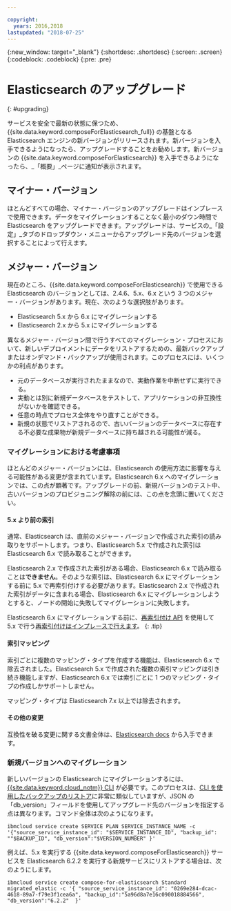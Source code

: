 ```yaml
---

copyright:
  years: 2016,2018
lastupdated: "2018-07-25"
---
```


{:new_window: target="_blank"}
{:shortdesc: .shortdesc}
{:screen: .screen}
{:codeblock: .codeblock}
{:pre: .pre}

# Elasticsearch のアップグレード
{: #upgrading}

サービスを安全で最新の状態に保つため、{{site.data.keyword.composeForElasticsearch_full}} の基盤となる Elasticsearch エンジンの新バージョンがリリースされます。新バージョンを入手できるようになったら、アップグレードすることをお勧めします。新バージョンの {{site.data.keyword.composeForElasticsearch}} を入手できるようになったら、_「概要」_ページに通知が表示されます。

## マイナー・バージョン
ほとんどすべての場合、マイナー・バージョンのアップグレードはインプレースで使用できます。データをマイグレーションすることなく最小のダウン時間で Elasticsearch をアップグレードできます。アップグレードは、サービスの_「設定」_タブのドロップダウン・メニューからアップグレード先のバージョンを選択することによって行えます。

## メジャー・バージョン
現在のところ、{{site.data.keyword.composeForElasticsearch}} で使用できる Elasticsearch のバージョンとしては、2.4.6、5.x、6.x という 3 つのメジャー・バージョンがあります。現在、次のような選択肢があります。
- Elasticsearch 5.x から 6.x にマイグレーションする
- Elasticsearch 2.x から 5.x にマイグレーションする

異なるメジャー・バージョン間で行うすべてのマイグレーション・プロセスにおいて、新しいデプロイメントにデータをリストアするための、最新バックアップまたはオンデマンド・バックアップが使用されます。このプロセスには、いくつかの利点があります。

- 元のデータベースが実行されたままなので、実動作業を中断せずに実行できる。
- 実動とは別に新規データベースをテストして、アプリケーションの非互換性がないかを確認できる。
- 任意の時点でプロセス全体をやり直すことができる。
- 新規の状態でリストアされるので、古いバージョンのデータベースに存在する不必要な成果物が新規データベースに持ち越される可能性が減る。

### マイグレーションにおける考慮事項

ほとんどのメジャー・バージョンには、Elasticsearch の使用方法に影響を与える可能性がある変更が含まれています。Elasticsearch 6.x へのマイグレーションでは、この点が顕著です。アップグレードの前、新規バージョンのテスト中、古いバージョンのプロビジョニング解除の前には、この点を念頭に置いてください。

#### 5.x より前の索引
通常、Elasticsearch は、直前のメジャー・バージョンで作成された索引の読み取りをサポートします。つまり、Elasticsearch 5.x で作成された索引は Elasticsearch 6.x で読み取ることができます。

Elasticsearch 2.x で作成された索引がある場合、Elasticsearch 6.x で読み取ることは**できません**。そのような索引は、Elasticsearch 6.x にマイグレーションする前に 5.x で再索引付けする必要があります。Elasticsearch 2.x で作成された索引がデータに含まれる場合、Elasticsearch 6.x にマイグレーションしようとすると、ノードの開始に失敗してマイグレーションに失敗します。

Elasticsearch 6.x にマイグレーションする前に、[再索引付け API](https://www.elastic.co/guide/en/elasticsearch/reference/current/docs-reindex.html) を使用して 5.x で行う[再索引付けはインプレースで行えます](https://www.elastic.co/guide/en/elasticsearch/reference/current/reindex-upgrade-inplace.html)。
{: .tip}

#### 索引マッピング

索引ごとに複数のマッピング・タイプを作成する機能は、Elasticsearch 6.x で除去されました。Elasticsearch 5.x で作成された複数の索引マッピングは引き続き機能しますが、Elasticsearch 6.x では索引ごとに 1 つのマッピング・タイプの作成しかサポートしません。

マッピング・タイプは Elasticsearch 7.x 以上では除去されます。

#### その他の変更

互換性を破る変更に関する文書全体は、[Elasticsearch docs](https://www.elastic.co/guide/en/elasticsearch/reference/6.x/breaking-changes-6.0.html) から入手できます。

### 新規バージョンへのマイグレーション

新しいバージョンの Elasticsearch にマイグレーションするには、[{{site.data.keyword.cloud_notm}} CLI](https://console.{DomainName}/docs/cli/index.html#overview) が必要です。このプロセスは、[CLI を使用したバックアップのリストア](./dashboard-backups.html#restoring-via-cli)に非常に類似していますが、JSON の「db_version」フィールドを使用してアップグレード先のバージョンを指定する点は異なります。コマンド全体は次のようになります。

``` 
ibmcloud service create SERVICE PLAN SERVICE_INSTANCE_NAME -c '{"source_service_instance_id": "$SERVICE_INSTANCE_ID", "backup_id": ""$BACKUP_ID", "db_version":"$VERSION_NUMBER" }'
```

例えば、5.x を実行する {{site.data.keyword.composeForElasticsearch}} サービスを Elasticsearch 6.2.2 を実行する新規サービスにリストアする場合は、次のようにします。

```
ibmcloud service create compose-for-elasticsearch Standard migrated_elastic -c '{ "source_service_instance_id": "0269e284-dcac-4618-89a7-f79e3f1cea6a", "backup_id":"5a96d8a7e16c090018884566", "db_version":"6.2.2"  }'
```
